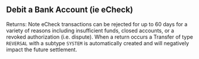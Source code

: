 ## Debit a Bank Account (ie eCheck)

Returns: Note eCheck transactions can be rejected for up to 60 days for a variety of reasons including insufficient funds, closed accounts, or a revoked authorization (i.e. dispute). When a return occurs a Transfer of type `REVERSAL` with a subtype `SYSTEM` is automatically created and will negatively impact the future settlement. 
